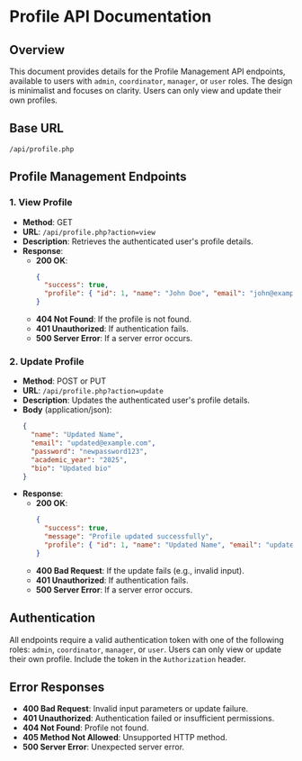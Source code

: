 # Profile API Documentation
## Overview
This document provides details for the Profile Management API endpoints, available to users with `admin`, `coordinator`, `manager`, or `user` roles. The design is minimalist and focuses on clarity. Users can only view and update their own profiles.

## Base URL
```
/api/profile.php
```

## Profile Management Endpoints

### 1. View Profile
- **Method**: GET
- **URL**: `/api/profile.php?action=view`
- **Description**: Retrieves the authenticated user's profile details.
- **Response**:
  - **200 OK**:
    ```json
    {
      "success": true,
      "profile": { "id": 1, "name": "John Doe", "email": "john@example.com", "academic_year": "2024", "bio": "User bio", ... }
    }
    ```
  - **404 Not Found**: If the profile is not found.
  - **401 Unauthorized**: If authentication fails.
  - **500 Server Error**: If a server error occurs.

### 2. Update Profile
- **Method**: POST or PUT
- **URL**: `/api/profile.php?action=update`
- **Description**: Updates the authenticated user's profile details.
- **Body** (application/json):
  ```json
  {
    "name": "Updated Name",
    "email": "updated@example.com",
    "password": "newpassword123",
    "academic_year": "2025",
    "bio": "Updated bio"
  }
  ```
- **Response**:
  - **200 OK**:
    ```json
    {
      "success": true,
      "message": "Profile updated successfully",
      "profile": { "id": 1, "name": "Updated Name", "email": "updated@example.com", "academic_year": "2025", "bio": "Updated bio", ... }
    }
    ```
  - **400 Bad Request**: If the update fails (e.g., invalid input).
  - **401 Unauthorized**: If authentication fails.
  - **500 Server Error**: If a server error occurs.

## Authentication
All endpoints require a valid authentication token with one of the following roles: `admin`, `coordinator`, `manager`, or `user`. Users can only view or update their own profile. Include the token in the `Authorization` header.

## Error Responses
- **400 Bad Request**: Invalid input parameters or update failure.
- **401 Unauthorized**: Authentication failed or insufficient permissions.
- **404 Not Found**: Profile not found.
- **405 Method Not Allowed**: Unsupported HTTP method.
- **500 Server Error**: Unexpected server error.